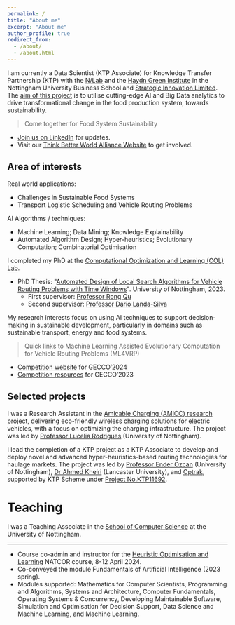 ```yaml
---
permalink: /
title: "About me"
excerpt: "About me"
author_profile: true
redirect_from: 
  - /about/
  - /about.html
---
```


I am currently a Data Scientist (KTP Associate) for Knowledge Transfer Partnership (KTP) with the [N/Lab](https://www.nlab.org.uk/) and the [Haydn Green Institute](https://www.nottingham.ac.uk/business/who-we-are/centres-and-institutes/HGI/) in the Nottingham University Business School and [Strategic Innovation Limited](https://strategic-innovation.co.uk/). The [aim of this project](https://www.nottingham.ac.uk/news/strategic-innovation-n-lab?utm_source=miragenews&utm_medium=miragenews&utm_campaign=news) is to utilise cutting-edge AI and Big Data analytics to drive transformational change in the food production system, towards sustainability.

> Come together for Food System Sustainability
- [Join us on LinkedIn](https://www.linkedin.com/showcase/think-better-world/) for updates.
- Visit our [Think Better World Alliance Website](http://www.thinkbetterworld.com/) to get involved.

Area of interests
----

Real world applications: 
- Challenges in Sustainable Food Systems
- Transport Logistic Scheduling and Vehicle Routing Problems
  
AI Algorithms / techniques: 
- Machine Learning; Data Mining; Knowledge Explainability
- Automated Algorithm Design; Hyper-heuristics; Evolutionary Computation; Combinatorial Optimisation

I completed my PhD at the [Computational Optimization and Learning (COL) Lab](https://www.nottingham.ac.uk/research/groups/col/).
- PhD Thesis: "[Automated Design of Local Search Algorithms for Vehicle Routing Problems with Time Windows](/files/thesis/Weiyao_Thesis202309.pdf)". University of Nottingham, 2023.
  - First supervisor: [Professor Rong Qu](http://www.cs.nott.ac.uk/~rxq)
  - Second supervisor: [Professor Dario Landa-Silva](http://www.cs.nott.ac.uk/~pszjds)

My research interests focus on using AI techniques to support decision-making in sustainable development, particularly in domains such as sustainable transport, energy and food systems.

> Quick links to Machine Learning Assisted Evolutionary Computation for Vehicle Routing Problems (ML4VRP)
- [Competition website](https://sites.google.com/view/ml4vrp?pli=1) for GECCO’2024
- [Competition resources](https://github.com/ML4VRP2023/ML4VRP2023) for GECCO’2023

Selected projects
----

I was a Research Assistant in the [Amicable Charging (AMiCC) research project](https://www.projectamicc.com/), delivering eco-friendly wireless charging solutions for electric vehicles, with a focus on optimizing the charging infrastructure. The project was led by [Professor Lucelia Rodrigues](https://www.nottingham.ac.uk/engineering/departments/abe/people/lucelia.rodrigues) (University of Nottingham).

I lead the completion of a KTP project as a KTP Associate to develop and deploy novel and advanced hyper-heuristics-based routing technologies for haulage markets. The project was led by [Professor Ender Ozcan](http://www.cs.nott.ac.uk/~pszeo/index.html) (University of Nottingham), [Dr Ahmed Kheiri](https://www.lancaster.ac.uk/lums/people/ahmed-kheiri) (Lancaster University), and [Optrak](https://optrak.com/), supported by KTP Scheme under [Project No.KTP11692](https://info.ktponline.org.uk/action/details/partnership.aspx?id=11692).


Teaching
======
I was a Teaching Associate in the [School of Computer Science](https://www.nottingham.ac.uk/computerscience/) at the University of Nottingham. 

----
- Course co-admin and instructor for the [Heuristic Optimisation and Learning](https://www.natcor.ac.uk/courses/) NATCOR course, 8-12 April 2024.
- Co-conveyed the module Fundamentals of Artificial Intelligence (2023 spring).
- Modules supported: Mathematics for Computer Scientists, Programming and Algorithms, Systems and Architecture, Computer Fundamentals, Operating Systems & Concurrency, Developing Maintainable Software, Simulation and Optimisation for Decision Support, Data Science and Machine Learning, and Machine Learning.